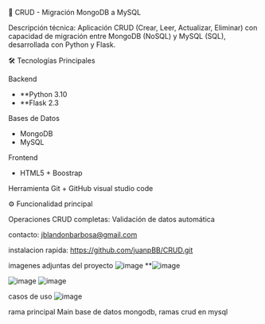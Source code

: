  🔄 CRUD - Migración MongoDB a MySQL

Descripción técnica: Aplicación CRUD (Crear, Leer, Actualizar, Eliminar) con capacidad de migración entre MongoDB (NoSQL) y MySQL (SQL), desarrollada con Python y Flask.



 🛠️ Tecnologías Principales

 Backend
- **Python 3.10
- **Flask 2.3 

Bases de Datos
- MongoDB
- MySQL

Frontend
- HTML5 + Boostrap

Herramienta
 Git + GitHub
 visual studio code


 ⚙️ Funcionalidad principal

 Operaciones CRUD completas:
   Validación de datos automática

contacto: jblandonbarbosa@gmail.com

instalacion rapida:
https://github.com/juanpBB/CRUD.git


imagenes adjuntas del proyecto
![image](https://github.com/user-attachments/assets/28f4fdd7-a29b-4928-8c58-6e2705be91fb)
**![image](https://github.com/user-attachments/assets/0a9bdd48-f2ba-46dc-a171-d1303eab2530)

![image](https://github.com/user-attachments/assets/d1b05f90-3fbd-443e-a57f-1cbb4f5a52ef)
![image](https://github.com/user-attachments/assets/9d434e06-bd1b-4f7a-b10e-a5542c7e0b95)

casos de uso
![image](https://github.com/user-attachments/assets/da617615-3df0-4a57-a136-d2de33003f50)



rama principal Main base de datos mongodb, ramas crud en mysql





